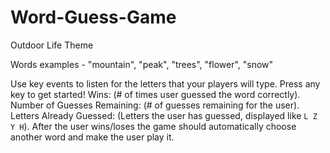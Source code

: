 # Word-Guess-Game

Outdoor Life Theme

Words examples - "mountain", "peak", "trees", "flower", "snow"

Use key events to listen for the letters that your players will type.
Press any key to get started!
Wins: (# of times user guessed the word correctly).
Number of Guesses Remaining: (# of guesses remaining for the user).
Letters Already Guessed: (Letters the user has guessed, displayed like `L Z Y H`).
After the user wins/loses the game should automatically choose another word and make the user play it.